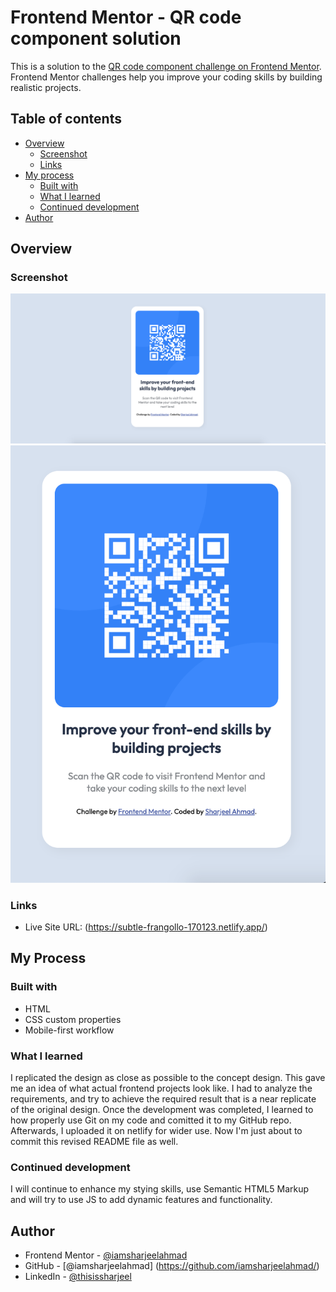 # Frontend Mentor - QR code component solution

This is a solution to the [QR code component challenge on Frontend Mentor](https://www.frontendmentor.io/challenges/qr-code-component-iux_sIO_H). Frontend Mentor challenges help you improve your coding skills by building realistic projects.

## Table of contents

- [Overview](#overview)
  - [Screenshot](#screenshot)
  - [Links](#links)
- [My process](#my-process)
  - [Built with](#built-with)
  - [What I learned](#what-i-learned)
  - [Continued development](#continued-development)
- [Author](#author)

## Overview

### Screenshot

![](./desktop.png)
![](./mobile.png)

### Links

- Live Site URL: (https://subtle-frangollo-170123.netlify.app/)

## My Process

### Built with

- HTML
- CSS custom properties
- Mobile-first workflow

### What I learned

I replicated the design as close as possible to the concept design. This gave me an idea of what actual frontend projects look like. I had to analyze the requirements, and try to achieve the required result that is a near replicate of the original design. Once the development was completed, I learned to how properly use Git on my code and comitted it to my GitHub repo. Afterwards, I uploaded it on netlify for wider use. Now I'm just about to commit this revised README file as well.

### Continued development

I will continue to enhance my stying skills, use Semantic HTML5 Markup and will try to use JS to add dynamic features and functionality.

## Author

- Frontend Mentor - [@iamsharjeelahmad](https://www.frontendmentor.io/profile/iamsharjeelahmad)
- GitHub - [@iamsharjeelahmad] (https://github.com/iamsharjeelahmad/)
- LinkedIn - [@thisissharjeel](https://www.linkedin.com/in/thisissharjeel/)
